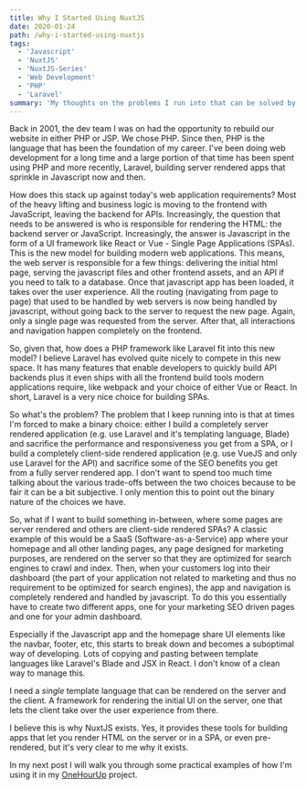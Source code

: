 ```yaml
---
title: Why I Started Using NuxtJS
date: 2020-01-24
path: /why-i-started-using-nuxtjs
tags:
  - 'Javascript'
  - 'NuxtJS'
  - 'NuxtJS-Series'
  - 'Web Development'
  - 'PHP'
  - 'Laravel'
summary: 'My thoughts on the problems I run into that can be solved by the NuxtJS framework.'
---
```


Back in 2001, the dev team I was on had the opportunity to rebuild our website in either PHP or JSP. We chose PHP. Since then, PHP is the language that has been the foundation of my career. I've been doing web development for a long time and a large portion of that time has been spent using PHP and more recently, Laravel, building server rendered apps that sprinkle in Javascript now and then.

How does this stack up against today's web application requirements? Most of the heavy lifting and business logic is moving to the frontend with JavaScript, leaving the backend for APIs. Increasingly, the question that needs to be answered is who is responsible for rendering the HTML: the backend server or JavaScript. Increasingly, the answer is Javascript in the form of a UI framework like React or Vue - Single Page Applications (SPAs). This is the new model for building modern web applications. This means, the web server is responsible for a few things: delivering the initial html page, serving the javascript files and other frontend assets, and an API if you need to talk to a database. Once that javascript app has been loaded, it takes over the user experience. All the routing (navigating from page to page) that used to be handled by web servers is now being handled by javascript, without going back to the server to request the new page. Again, only a single page was requested from the server. After that, all interactions and navigation happen completely on the frontend.

So, given that, how does a PHP framework like Laravel fit into this new model? I believe Laravel has evolved quite nicely to compete in this new space. It has many features that enable developers to quickly build API backends plus it even ships with all the frontend build tools modern applications require, like webpack and your choice of either Vue or React. In short, Laravel is a very nice choice for building SPAs.

So what's the problem? The problem that I keep running into is that at times I'm forced to make a binary choice: either I build a completely server rendered application (e.g. use Laravel and it's templating language, Blade) and sacrifice the performance and responsiveness you get from a SPA, or I build a completely client-side rendered application (e.g. use VueJS and only use Laravel for the API) and sacrifice some of the SEO benefits you get from a fully server rendered app. I don't want to spend too much time talking about the various trade-offs between the two choices because to be fair it can be a bit subjective. I only mention this to point out the binary nature of the choices we have.

So, what if I want to build something in-between, where some pages are server rendered and others are client-side rendered SPAs? A classic example of this would be a SaaS (Software-as-a-Service) app where your homepage and all other landing pages, any page designed for marketing purposes, are rendered on the server so that they are optimized for search engines to crawl and index. Then, when your customers log into their dashboard (the part of your application not related to marketing and thus no requirement to be optimized for search engines), the app and navigation is completely rendered and handled by javascript. To do this you essentially have to create two different apps, one for your marketing SEO driven pages and one for your admin dashboard.

Especially if the Javascript app and the homepage share UI elements like the navbar, footer, etc, this starts to break down and becomes a suboptimal way of developing. Lots of copying and pasting between template languages like Laravel's Blade and JSX in React. I don't know of a clean way to manage this.

I need a _single_ template language that can be rendered on the server and the client. A framework for rendering the initial UI on the server, one that lets the client take over the user experience from there.

I believe this is why NuxtJS exists. Yes, it provides these tools for building apps that let you render HTML on the server or in a SPA, or even pre-rendered, but it's very clear to me why it exists.

In my next post I will walk you through some practical examples of how I'm using it in my [OneHourUp](https://onehourup.com) project.

